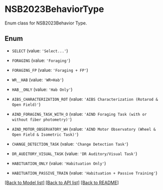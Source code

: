 # NSB2023BehaviorType

Enum class for NSB2023Behavior Type.

## Enum

* `SELECT` (value: `'Select...'`)

* `FORAGING` (value: `'Foraging'`)

* `FORAGING_FP` (value: `'Foraging + FP'`)

* `WR__HAB` (value: `'WR+Hab'`)

* `HAB__ONLY` (value: `'Hab Only'`)

* `AIBS_CHARACTERIZATION_ROT` (value: `'AIBS Characterization (Rotarod & Open Field)'`)

* `AIND_FORAGING_TASK_WITH_O` (value: `'AIND Foraging Task (with or without fiber photometry)'`)

* `AIND_MOTOR_OBSERVATORY_WH` (value: `'AIND Motor Observatory (Wheel & Open Field & Isometric Task)'`)

* `CHANGE_DETECTION_TASK` (value: `'Change Detection Task'`)

* `DR_AUDITORY_VISUAL_TASK` (value: `'DR Auditory/Visual Task'`)

* `HABITUATION_ONLY` (value: `'Habituation Only'`)

* `HABITUATION_PASSIVE_TRAIN` (value: `'Habituation + Passive Training'`)

[[Back to Model list]](../README.md#documentation-for-models) [[Back to API list]](../README.md#documentation-for-api-endpoints) [[Back to README]](../README.md)


